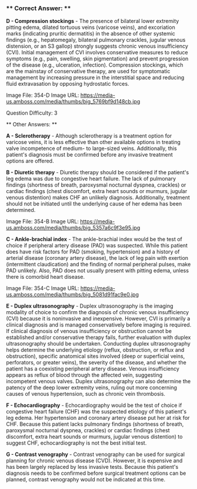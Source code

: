 ### ** Correct Answer: **

**D - Compression stockings** - The presence of bilateral lower extremity pitting edema, dilated tortuous veins (varicose veins), and excoriation marks (indicating pruritic dermatitis) in the absence of other systemic findings (e.g., hepatomegaly, bilateral pulmonary crackles, jugular venous distension, or an S3 gallop) strongly suggests chronic venous insufficiency (CVI). Initial management of CVI involves conservative measures to reduce symptoms (e.g., pain, swelling, skin pigmentation) and prevent progression of the disease (e.g., ulceration, infection). Compression stockings, which are the mainstay of conservative therapy, are used for symptomatic management by increasing pressure in the interstitial space and reducing fluid extravasation by opposing hydrostatic forces.

Image File: 354-D
Image URL: https://media-us.amboss.com/media/thumbs/big_5769bf9d148cb.jpg

Question Difficulty: 3

** Other Answers: **

**A - Sclerotherapy** - Although sclerotherapy is a treatment option for varicose veins, it is less effective than other available options in treating valve incompetence of medium- to large-sized veins. Additionally, this patient's diagnosis must be confirmed before any invasive treatment options are offered.

**B - Diuretic therapy** - Diuretic therapy should be considered if the patient's leg edema was due to congestive heart failure. The lack of pulmonary findings (shortness of breath, paroxysmal nocturnal dyspnea, crackles) or cardiac findings (chest discomfort, extra heart sounds or murmurs, jugular venous distention) makes CHF an unlikely diagnosis. Additionally, treatment should not be initiated until the underlying cause of her edema has been determined.

Image File: 354-B
Image URL: https://media-us.amboss.com/media/thumbs/big_5357a6c9f3e95.jpg

**C - Ankle-brachial index** - The ankle-brachial index would be the test of choice if peripheral artery disease (PAD) was suspected. While this patient does have risk factors for PAD (smoking, hypertension) and a history of arterial disease (coronary artery disease), the lack of leg pain with exertion (intermittent claudication) and the finding of normal peripheral pulses, make PAD unlikely. Also, PAD does not usually present with pitting edema, unless there is comorbid heart disease.

Image File: 354-C
Image URL: https://media-us.amboss.com/media/thumbs/big_5081d91fac9e0.jpg

**E - Duplex ultrasonography** - Duplex ultrasonography is the imaging modality of choice to confirm the diagnosis of chronic venous insufficiency (CVI) because it is noninvasive and inexpensive. However, CVI is primarily a clinical diagnosis and is managed conservatively before imaging is required. If clinical diagnosis of venous insufficiency or obstruction cannot be established and/or conservative therapy fails, further evaluation with duplex ultrasonography should be undertaken. Conducting duplex ultrasonography helps determine the underlying etiology (reflux, obstruction, or reflux and obstruction), specific anatomical sites involved (deep or superficial veins, perforators, or greater veins), the severity of the disease, and whether the patient has a coexisting peripheral artery disease. Venous insufficiency appears as reflux of blood through the affected vein, suggesting incompetent venous valves. Duplex ultrasonography can also determine the patency of the deep lower extremity veins, ruling out more concerning causes of venous hypertension, such as chronic vein thrombosis.

**F - Echocardiography** - Echocardiography would be the test of choice if congestive heart failure (CHF) was the suspected etiology of this patient's leg edema. Her hypertension and coronary artery disease put her at risk for CHF. Because this patient lacks pulmonary findings (shortness of breath, paroxysmal nocturnal dyspnea, crackles) or cardiac findings (chest discomfort, extra heart sounds or murmurs, jugular venous distention) to suggest CHF, echocardiography is not the best initial test.

**G - Contrast venography** - Contrast venography can be used for surgical planning for chronic venous disease (CVD). However, it is expensive and has been largely replaced by less invasive tests. Because this patient's diagnosis needs to be confirmed before surgical treatment options can be planned, contrast venography would not be indicated at this time.

